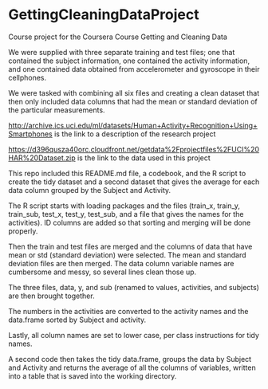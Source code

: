 # GettingCleaningDataProject
Course project for the Coursera Course Getting and Cleaning Data

We were supplied with three separate training and test files; one that contained the subject information, one contained the activity information, and one contained data obtained from accelerometer and gyroscope in their cellphones.

We were tasked with combining all six files and creating a clean dataset that then only included data columns that had the mean or standard deviation of the particular measurements.

http://archive.ics.uci.edu/ml/datasets/Human+Activity+Recognition+Using+Smartphones is the link to a description of the research project

https://d396qusza40orc.cloudfront.net/getdata%2Fprojectfiles%2FUCI%20HAR%20Dataset.zip is the link to the data used in this project

This repo included this README.md file, a codebook, and the R script to create the tidy dataset and a second dataset that gives the average for each data column grouped by the Subject and Activity.

The R script starts with loading packages and the files (train_x, train_y, train_sub, test_x, test_y, test_sub, and a file that gives the names for the activities). ID columns are added so that sorting and merging will be done properly.

Then the train and test files are merged and the columns of data that have mean or std (standard deviation) were selected.
The mean and standard deviation files are then merged.
The data column variable names are cumbersome and messy, so several lines clean those up.

The three files, data, y, and sub (renamed to values, activities, and subjects) are then brought together.

The numbers in the activities are converted to the activity names and the data.frame sorted by Subject and activity.

Lastly, all column names are set to lower case, per class instructions for tidy names.

A second code then takes the tidy data.frame, groups the data by Subject and Activity and returns the average of all the columns of variables, written into a table that is saved into the working directory.



